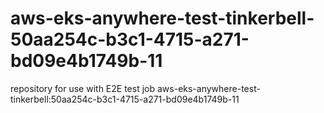 # aws-eks-anywhere-test-tinkerbell-50aa254c-b3c1-4715-a271-bd09e4b1749b-11
repository for use with E2E test job aws-eks-anywhere-test-tinkerbell:50aa254c-b3c1-4715-a271-bd09e4b1749b-11
